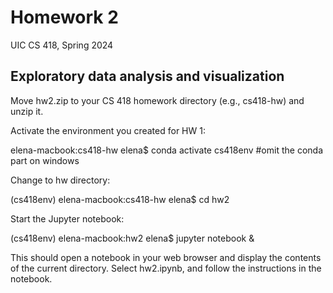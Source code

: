 # Homework 2
UIC CS 418, Spring 2024

## Exploratory data analysis and visualization

Move hw2.zip to your CS 418 homework directory (e.g., cs418-hw) and unzip it.

Activate the environment you created for HW 1:

elena-macbook:cs418-hw elena$ conda activate cs418env   #omit the conda part on windows

Change to hw directory:

(cs418env) elena-macbook:cs418-hw elena$ cd hw2

Start the Jupyter notebook:

(cs418env) elena-macbook:hw2 elena$ jupyter notebook &

This should open a notebook in your web browser and display the contents of the current directory. Select hw2.ipynb, and follow the instructions in the notebook.



